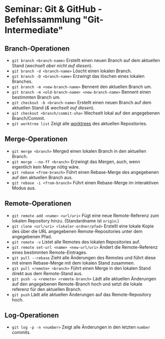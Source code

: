 # Seminar: Git & GitHub - Befehlssammlung "Git-Intermediate"

## Branch-Operationen
* ``git branch <branch-name>`` Erstellt einen neuen Branch auf dem aktuellen Stand (_wechselt aber nicht auf diesen_).
* ``git branch -d <branch-name>`` Löscht einen lokalen Branch.
* ``git branch -D <branch-name>`` Erzwingt das löschen eines lokalen Branches.
* ``git branch -m <new-branch-name>`` Bennent den aktuellen Branch um.
* ``git branch -m <old-branch-name> <new-branch-name>`` Bennent einen bestimmten Branch um.
* ``git checkout -b <branch-name>`` Erstellt einen neuen Branch auf dem aktuellen Stand (_& wechselt auf diesen_).
* ``git checkout <branch/commit-sha>`` Wechselt lokal auf den angegebenen Branch/Commit.
* ``git worktree list`` Zeigt alle [worktrees](https://git-scm.com/docs/git-worktree) des aktuellen Repositories.

## Merge-Operationen
* ``git merge <branch>`` Merged einen lokalen Branch in den aktuellen Branch.
* ``git merge --no-ff <branch>`` Erzwingt das Mergen, auch, wenn eigentlich kein Merge nötig wäre.
* ``git rebase <from-branch>`` Führt einen Rebase-Merge des angegebenen auf den aktuellen Branch aus. 
* ``git rebase -i <from-branch>`` Führt einen Rebase-Merge im interaktiven Modus aus.

## Remote-Operationen
* ``git remote add <name> <url/uri>`` Fügt eine neue Remote-Referenz zum lokalen Repository hinzu. (Standardname ist ``origin``.)
* ``git clone <url/uri> <lokaler-ordner/pfad>`` Erstellt eine lokale Kopie des über die URL angegebenen Remote-Repositories unter dem angegebenen Pfad.
* ``git remote -v`` Listet alle Remotes des lokalen Repositories auf.
* ``git remote set-url <name> <new-url/uri>`` Ändert die Remote-Referenz eines bestimmten Remote-Eintrages.
* ``git pull --rebase`` Zieht alle Änderungen des Remotes und führt diese mit einem Rebase-Merge mit dem lokalen Stand zusammen.
* ``git pull <remote> <branch>`` Führt einen Merge in den lokalen Stand direkt aus dem Remote-Stand aus.
* ``git push -u <remote> <remote-branch>`` Lädt alle aktuellen Änderungen auf den angegebenen Remote-Branch hoch und setzt die lokale referenz für den aktuellen Branch.
* ``git push`` Lädt alle aktuellen Änderungen auf das Remote-Repository hoch.

## Log-Operationen
* ``git log -p -n <number>`` Zeigt alle Änderungen in den letzten ``number`` commits.
